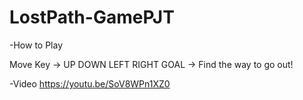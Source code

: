 # LostPath-GamePJT

-How to Play 

Move Key -> UP DOWN LEFT RIGHT
GOAL -> Find the way to go out!

-Video
https://youtu.be/SoV8WPn1XZ0

